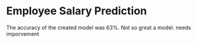 # Employee Salary Prediction

The accuracy of the created model was 63%. Not so great a model. needs imporvement